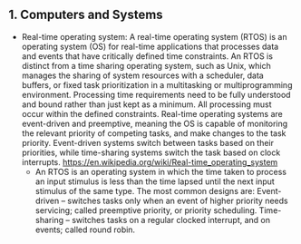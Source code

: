 ## 1. Computers and Systems ##

- Real-time operating system: A  real-time operating system (RTOS) is an operating system (OS) for real-time applications that processes data and events that have critically defined time constraints. An RTOS is distinct from a time sharing operating system, such as Unix, which manages the sharing of system resources with a scheduler, data buffers, or fixed task prioritization in a multitasking or multiprogramming environment. Processing time requirements need to be fully understood and bound rather than just kept as a minimum. All processing must occur within the defined constraints. Real-time operating systems are event-driven and preemptive, meaning the OS is capable of monitoring the relevant priority of competing tasks, and make changes to the task priority. Event-driven systems switch between tasks based on their priorities, while time-sharing systems switch the task based on clock interrupts. https://en.wikipedia.org/wiki/Real-time_operating_system
    - An RTOS is an operating system in which the time taken to process an input stimulus is less than the time lapsed until the next input stimulus of the same type.
    The most common designs are:
    Event-driven – switches tasks only when an event of higher priority needs servicing; called preemptive priority, or priority scheduling.
    Time-sharing – switches tasks on a regular clocked interrupt, and on events; called round robin.
 
